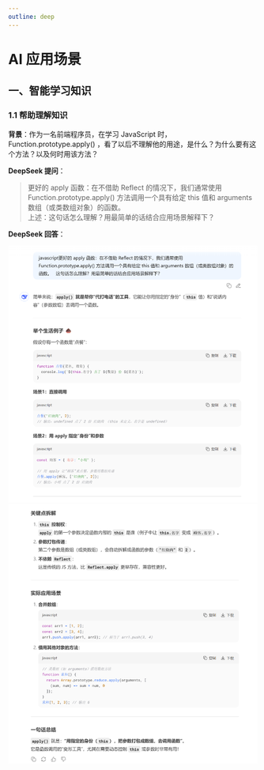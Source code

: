 ```yaml
---
outline: deep
---
```


# AI 应用场景

## 一、智能学习知识

### 1.1 帮助理解知识

**背景**：作为一名前端程序员，在学习 JavaScript 时，Function.prototype.apply() ，看了以后不理解他的用途，是什么？为什么要有这个方法？以及何时用该方法？

**DeepSeek 提问**：

> 更好的 apply 函数：在不借助 Reflect 的情况下，我们通常使用 Function.prototype.apply() 方法调用一个具有给定 this 值和 arguments 数组（或类数组对象）的函数。  
> 上述：这句话怎么理解？用最简单的话结合应用场景解释下？

**DeepSeek 回答**：

![截图1](./assets/01.png)
![截图2](./assets/02.png)
